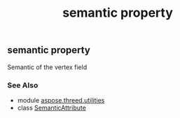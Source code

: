 ﻿---
title: semantic property
second_title: Aspose.3D for Python via .NET API References
description: 
type: docs
weight: 40
url: /python-net/aspose.threed.utilities/semanticattribute/semantic/
is_root: false
---

## semantic property


Semantic of the vertex field

### See Also
* module [aspose.threed.utilities](../../)
* class [SemanticAttribute](/3d/python-net/aspose.threed.utilities/semanticattribute)
